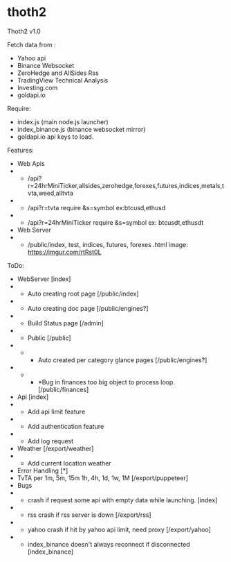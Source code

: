 # thoth2

Thoth2 v1.0

Fetch data from :
- Yahoo api
- Binance Websocket
- ZeroHedge and AllSides Rss
- TradingView Technical Analysis
- Investing.com
- goldapi.io

Require:
- index.js (main node.js launcher)
- index_binance.js (binance websocket mirror)
- goldapi.io api keys
 to load.
 
 Features:
 - Web Apis
 - - /api?r=24hrMiniTicker,allsides,zerohedge,forexes,futures,indices,metals,tvta,weed,alltvta
 - - /api?r=tvta require &s=symbol ex:btcusd,ethusd
 - - /api?r=24hrMiniTicker require &s=symbol ex: btcusdt,ethusdt
 - Web Server
 - - /public/index, test, indices, futures, forexes .html
 image: https://imgur.com/rtRst0L

ToDo:
- WebServer [index]
- - Auto creating root page [/public/index]
- - Auto creating doc page [/public/engines?]
- - Build Status page [/admin]
- - Public [/public]
- - - Auto created per category glance pages [/public/engines?]
- - - *Bug in finances too big object to process loop. [/public/finances]
- Api [index]
- - Add api limit feature
- - Add authentication feature
- - Add log request
- Weather [/export/weather]
- - Add current location weather
- Error Handling [*]
- TvTA per 1m, 5m, 15m 1h, 4h, 1d, 1w, 1M [/export/puppeteer]
- Bugs
- - crash if request some api with empty data while launching. [index]
- - rss crash if rss server is down [/export/rss]
- - yahoo crash if hit by yahoo api limit, need proxy [/export/yahoo]
- - index_binance doesn't always reconnect if disconnected [index_binance]
